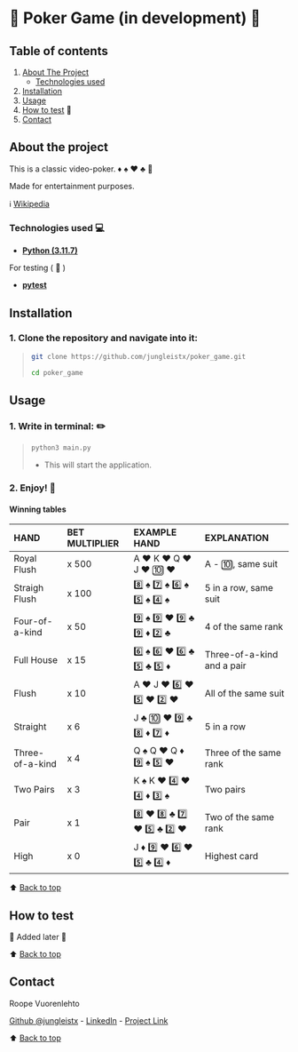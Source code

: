 # :construction: Poker Game (in development) :construction:

## Table of contents
1. [About The Project](#about-the-project)
   * [Technologies used](#technologies-used-computer)
2. [Installation](#installation)
3. [Usage](#usage)
4. [How to test](#how-to-test) :construction:
5. [Contact](#contact)

## About the project
This is a classic video-poker. :diamonds: :spades: :hearts: :clubs: :slot_machine:

Made for entertainment purposes.

:information_source: [Wikipedia](https://en.wikipedia.org/wiki/Video_poker)

### Technologies used :computer:
- **[Python (3.11.7)](https://docs.python.org/3/)**

For testing ( :construction: )
- **[pytest](https://docs.pytest.org/en/8.0.x/)**

## Installation
### 1. Clone the repository and navigate into it:
> ```bash
> git clone https://github.com/jungleistx/poker_game.git
>   ```
> ```bash
> cd poker_game
>   ```


## Usage
### 1. Write in terminal: :pencil2:
> ```bash
> python3 main.py
> ```
> - This will start the application.

### 2. Enjoy! :game_die:

#### Winning tables

| HAND              | BET MULTIPLIER  | EXAMPLE HAND                                    | EXPLANATION               |
|:---               |:---             |:---                                             |:---                       |
|Royal Flush        |x 500            | A :hearts: K :hearts: Q :hearts: J :hearts: :keycap_ten: :hearts: | A - :keycap_ten:, same suit |
|Straigh Flush      |x 100            | :eight: :spades: :seven: :spades: :six: :spades: :five: :spades: :four: :spades: | 5 in a row, same suit |
|Four-of-a-kind     |x 50             | :nine: :spades: :nine: :hearts: :nine: :clubs: :nine: :diamonds: :two: :clubs: | 4 of the same rank |
|Full House         |x 15             | :six: :spades: :six: :hearts: :six: :clubs: :five: :clubs: :five: :diamonds: | Three-of-a-kind and a pair |
|Flush              |x 10             | A :hearts: J :hearts: :six: :hearts: :five: :hearts: :two: :hearts: | All of the same suit |
|Straight           |x 6              | J :clubs: :keycap_ten: :hearts: :nine: :clubs: :eight: :diamonds: :seven: :diamonds: | 5 in a row |
|Three-of-a-kind    |x 4              | Q :spades: Q :hearts: Q :diamonds: :nine: :spades: :five: :hearts: | Three of the same rank |
|Two Pairs          |x 3              | K :spades: K :hearts: :four: :hearts: :four: :diamonds: :three: :spades: | Two pairs |
|Pair               |x 1              | :eight: :hearts: :eight: :clubs: :seven: :hearts: :five: :clubs: :two: :hearts: | Two of the same rank |
|High               |x 0              | J :diamonds: :nine: :hearts: :six: :hearts: :five: :clubs: :four: :diamonds: | Highest card |


:arrow_up: [Back to top](#construction-poker-game-in-development-construction)


## How to test
:construction: Added later :construction:

:arrow_up: [Back to top](#construction-poker-game-in-development-construction)


## Contact
Roope Vuorenlehto

[Github @jungleistx](https://github.com/jungleistx) -
[LinkedIn](https://www.linkedin.com/in/roope-vuorenlehto/) -
[Project Link](https://github.com/jungleistx/poker_game)

:arrow_up: [Back to top](#construction-poker-game-in-development-construction)
